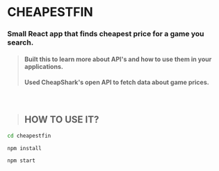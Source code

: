 # CHEAPESTFIN

### Small React app that finds cheapest price for a game you search.
 
>#### Built this to learn more about API's and how to use them in your applications.
>#### Used CheapShark's open API to fetch data about game prices.

<br>

> ## HOW TO USE IT?

```sh
cd cheapestfin
```
```
npm install
```
```
npm start
```



